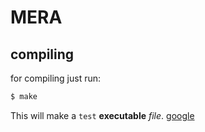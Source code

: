MERA
====

## compiling

for compiling just run:

```bash
$ make
```

This will make a `test` **executable** *file*.
[google](www.google.com)